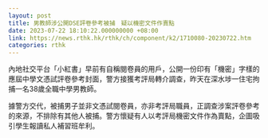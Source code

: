 ```yaml
---
layout: post
title: 男教師涉公開DSE評卷參考被捕　疑以機密文件作賣點
date: 2023-07-22 18:10:22.000000000 +08:00
link: https://news.rthk.hk/rthk/ch/component/k2/1710080-20230722.htm
categories: rthk
---
```


內地社交平台「小紅書」早前有自稱閱卷員的用戶，公開一份印有「機密」字樣的應屆中學文憑試評卷參考封面，警方接獲考評局轉介調查，昨天在深水埗一住宅拘捕一名38歲全職中學男教師。

據警方交代，被捕男子並非文憑試閱卷員，亦非考評局職員，正調查涉案評卷參考的來源，不排除有其他人被捕。警方懷疑有人以考評局機密文件作為賣點，企圖吸引學生報讀私人補習班牟利。
